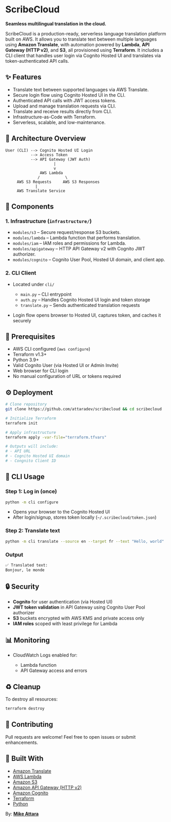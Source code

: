 # ScribeCloud

**Seamless multilingual translation in the cloud.**

ScribeCloud is a production-ready, serverless language translation platform built on AWS. It allows you to translate text between multiple languages using **Amazon Translate**, with automation powered by **Lambda**, **API Gateway (HTTP v2)**, and **S3**, all provisioned using **Terraform**. It includes a CLI client that handles user login via Cognito Hosted UI and translates via token-authenticated API calls.

## ✨ Features

* Translate text between supported languages via AWS Translate.
* Secure login flow using Cognito Hosted UI in the CLI.
* Authenticated API calls with JWT access tokens.
* Upload and manage translation requests via CLI.
* Translate and receive results directly from CLI.
* Infrastructure-as-Code with Terraform.
* Serverless, scalable, and low-maintenance.

## 🚀 Architecture Overview

```text
User (CLI) --> Cognito Hosted UI Login
           --> Access Token
           --> API Gateway (JWT Auth)
                     |
                     v
               AWS Lambda
              /           \
     AWS S3 Requests     AWS S3 Responses
             |
     AWS Translate Service
```

## 🔧 Components

### 1. Infrastructure (`infrastructure/`)

* `modules/s3` – Secure request/response S3 buckets.
* `modules/lambda` – Lambda function that performs translation.
* `modules/iam` – IAM roles and permissions for Lambda.
* `modules/apigateway` – HTTP API Gateway v2 with Cognito JWT authorizer.
* `modules/cognito` – Cognito User Pool, Hosted UI domain, and client app.

### 2. CLI Client

* Located under `cli/`

  * `main.py` – CLI entrypoint
  * `auth.py` – Handles Cognito Hosted UI login and token storage
  * `translate.py` – Sends authenticated translation requests
* Login flow opens browser to Hosted UI, captures token, and caches it securely

## 📝 Prerequisites

* AWS CLI configured (`aws configure`)
* Terraform v1.3+
* Python 3.9+
* Valid Cognito User (via Hosted UI or Admin Invite)
* Web browser for CLI login
* No manual configuration of URL or tokens required

## ⚙️ Deployment

```bash
# Clone repository
git clone https://github.com/attaradev/scribecloud && cd scribecloud

# Initialize Terraform
terraform init

# Apply infrastructure
terraform apply -var-file="terraform.tfvars"

# Outputs will include:
# - API URL
# - Cognito Hosted UI domain
# - Congnito Client ID
```

## 🧪 CLI Usage

### Step 1: Log in (once)

```bash
python -m cli configure
```

* Opens your browser to the Cognito Hosted UI
* After login/signup, stores token locally (`~/.scribecloud/token.json`)

### Step 2: Translate text

```bash
python -m cli translate --source en --target fr --text "Hello, world"
```

### Output

```bash
✅ Translated text: 
Bonjour, le monde
```

## 🔒 Security

* **Cognito** for user authentication (via Hosted UI)
* **JWT token validation** in API Gateway using Cognito User Pool authorizer
* **S3** buckets encrypted with AWS KMS and private access only
* **IAM roles** scoped with least privilege for Lambda

## 📊 Monitoring

* CloudWatch Logs enabled for:

  * Lambda function
  * API Gateway access and errors

## ♻️ Cleanup

To destroy all resources:

```bash
terraform destroy
```

## 🙌 Contributing

Pull requests are welcome! Feel free to open issues or submit enhancements.

## 🚀 Built With

* [Amazon Translate](https://aws.amazon.com/translate/)
* [AWS Lambda](https://aws.amazon.com/lambda/)
* [Amazon S3](https://aws.amazon.com/s3/)
* [Amazon API Gateway (HTTP v2)](https://docs.aws.amazon.com/apigateway/latest/developerguide/http-api.html)
* [Amazon Cognito](https://aws.amazon.com/cognito/)
* [Terraform](https://www.terraform.io/)
* [Python](https://www.python.org/)

By: [**Mike Attara**](https://attara.dev)
